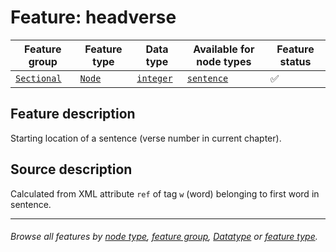 # Feature: headverse <a name="start"></a>

Feature group | Feature type | Data type | Available for node types | Feature status
---  | --- | --- | --- | ---
[`Sectional`](featuresbygroup.md#sectional-features) | [`Node`](featuresbyfeaturetype.md#node-features) | [`integer`](featuresbydatatype.md#integer-datatype) | [`sentence`](featuresbynodetype.md#sentence-nodes) | ✅

## Feature description

Starting location of a sentence (verse number in current chapter).

## Source description

Calculated from XML attribute `ref` of tag `w` (word) belonging to first word in sentence.

---
###### *Browse all features by [node type](featuresbynodetype.md#start), [feature group](featuresbygroup.md#start), [Datatype](featuresbydatatype.md#start)  or [feature type](featuresbyfeaturetype.md#start).*
